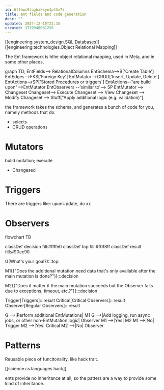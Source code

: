 ```yaml
---
id: 6flhwc9tqghaksyo1p45v7z
title: ent fields and code generation
desc: ""
updated: 2024-12-15T22:35
created: 1729948081258
---
```

[[engineering.system_design.SQL Databases]]
[[engineering.technologies.Object Relational Mapping]]

The Ent framework is hthe object relational mapping, used in Meta, and in some other places.

<div class="mermaid">
  graph TD;
EntFields--&gt; RelationalColumns
EntSchema--&gt;B['Create Table']
EntEdges--&gt;FKS['Foreign Key']
EntMutator--&gt;CRUD['Insert, Update, Delete']
EntActions--&gt;SP['Stored Procedures or triggers']
EntActions--"are build upon"--&gt;EntMutator
EntObservers --'similar to'--&gt; SP
EntMutator --&gt; Changeset
Changeset--&gt; Execute
Changeset --&gt; View
Changeset --&gt; Modify
Changeset --&gt; Stuff["Apply additional logic (e.g. validation)"]

</div>

the framework takes the schema, and generates a bunch of code for you, namely methods that do:

- selects
- CRUD operations

# Mutators

bulid mutation;
execute

- Changesed

# Triggers

There are triggers like:
uponUpdate, do xx

# Observers

<div class="mermaid">
  flowchart TB

classDef decision fill:#ffffe0
classDef top fill:#f0f8ff
classDef result fill:#90ee90

G(What's your goal?):::top

M1{{"Does the additional 
 mutation need data that's 
 only available after the 
 main mutation is done?"}}:::decision 

M2{{"Does it matter if the main 
 mutation succeeds but the 
 Observer fails due to
 exceptions, timeout, etc.?"}}:::decision

Trigger[Triggers]:::result
Critical[Critical Observers]:::result
Observer[Regular Observers]:::result

G --&gt;|Perform additional 
EntMutations| M1
G --&gt;|Add logging, 
run async jobs,
or other 
non-EntMutation logic| Observer
M1 --&gt;|Yes| M2
M1 --&gt;|No| Trigger
M2 --&gt;|Yes| Critical
M2 --&gt;|No| Observer
</div>

# Patterns

Reusable piece of funcitonality, like hack trait.

[[science.cs.languages.hack]]

ents provide no inheritance at all, so the patters are a way to provide some kind of inheritance.

